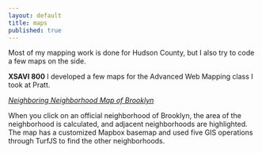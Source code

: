 ```yaml
---
layout: default
title: maps
published: true
---
```

Most of my mapping work is done for Hudson County, but I also try to code a few maps on the side.

**XSAVI 800**
I developed a few maps for the Advanced Web Mapping class I took at Pratt.

[_Neighboring Neighborhood Map of Brooklyn_](http://chrisroberts.nyc/xsavi800/ass4.html)

When you click on an official neighborhood of Brooklyn, the area of the neighborhood is calculated, and adjacent neighborhoods are highlighted. The map has a customized Mapbox basemap and used five GIS operations through TurfJS to find the other neighborhoods.
